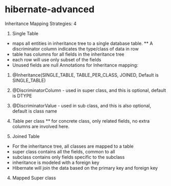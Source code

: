 # hibernate-advanced
Inheritance Mapping Strategies: 4
1. Single Table
* maps all entities in inheritance tree to a single database table.
** A discriminator column indicates the type/class of data in row
* table has columns for all fields in the inheritance tree
* each row will use only subset of the fields
* Unused fields are null
Annotations for Inheritance mapping:
1. @Inheritance(SINGLE_TABLE, TABLE_PER_CLASS, JOINED, Default is SINGLE_TABLE)
2. @DiscriminatorColumn - used in super class, and this is optional, default is DTYPE
3. @DiscriminatorValue - used in sub class, and this is also optional, default is class name

2. Table per class
** for concrete class, only related fields, no extra columns are involved here.
3. Joined Table
* For the inheritance tree,  all classes are mapped to a table
* super class contains all the fields, common to all
* subclass contains only fields specific to the subclass
* inheritance is modeled with a foreign key
* Hibernate will join the data based on the primary key and foreign key
4. Mapped Super class
